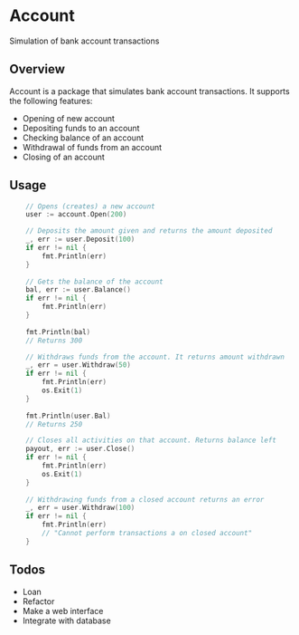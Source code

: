 # Account
Simulation of bank account transactions

## Overview
Account is a package that simulates bank account transactions. It supports the following features: 
- Opening of new account
- Depositing funds to an account
- Checking balance of an account
- Withdrawal of funds from an account
- Closing of an account

## Usage 
```go
    // Opens (creates) a new account
    user := account.Open(200)

    // Deposits the amount given and returns the amount deposited
    _, err := user.Deposit(100)
	if err != nil {
		fmt.Println(err)
    }
    
    // Gets the balance of the account
    bal, err := user.Balance()
	if err != nil {
		fmt.Println(err)
    }
    
    fmt.Println(bal)
    // Returns 300

    // Withdraws funds from the account. It returns amount withdrawn
    _, err = user.Withdraw(50)
	if err != nil {
		fmt.Println(err)
		os.Exit(1)
    }
    
    fmt.Println(user.Bal)
    // Returns 250

    // Closes all activities on that account. Returns balance left
    payout, err := user.Close()
	if err != nil {
		fmt.Println(err)
		os.Exit(1)
    }
    
    // Withdrawing funds from a closed account returns an error
    _, err = user.Withdraw(100)
	if err != nil {
		fmt.Println(err)
        // "Cannot perform transactions a on closed account"
    }
```


## Todos
- Loan
- Refactor
- Make a web interface
- Integrate with database